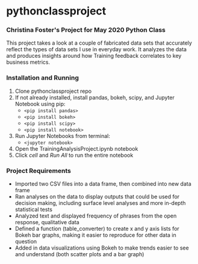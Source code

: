# pythonclassproject
### Christina Foster's Project for May 2020 Python Class
This project takes a look at a couple of fabricated data sets that accurately reflect the types of data sets I use in everyday work. It analyzes the data and produces insights around how Training feedback correlates to key business metrics.

### Installation and Running
1. Clone pythonclassproject repo
2. If not already installed, install pandas, bokeh, scipy, and Jupyter Notebook using pip:
    - `<pip install pandas>`
    - `<pip install bokeh>`
    - `<pip install scipy>`
    - `<pip install notebook>`
3. Run Jupyter Notebooks from terminal:
    - `<jupyter notebook>`
4. Open the TrainingAnalysisProject.ipynb notebook
5. Click *cell* and *Run All* to run the entire notebook

### Project Requirements
- Imported two CSV files into a data frame, then combined into new data frame
- Ran analyses on the data to display outputs that could be used for decision making, including surface level analyses and more in-depth statistical tests
- Analyzed text and displayed frequency of phrases from the open response, qualitative data
- Defined a function (table_converter) to create x and y axis lists for Bokeh bar graphs, making it easier to reproduce for other data in question
- Added in data visualizations using Bokeh to make trends easier to see and understand (both scatter plots and a bar graph)